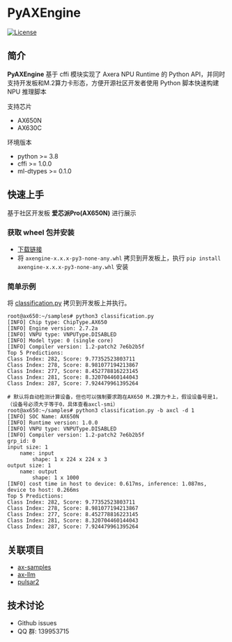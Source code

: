 # PyAXEngine

[![License](https://img.shields.io/badge/license-BSD--3--Clause-blue.svg)](https://raw.githubusercontent.com/AXERA-TECH/pyaxengine/main/LICENSE)

## 简介

**PyAXEngine** 基于 cffi 模块实现了 Axera NPU Runtime 的 Python API，并同时支持开发板和M.2算力卡形态，方便开源社区开发者使用 Python 脚本快速构建 NPU 推理脚本

支持芯片

- AX650N
- AX630C

环境版本

- python >= 3.8
- cffi >= 1.0.0
- ml-dtypes >= 0.1.0

## 快速上手

基于社区开发板 **爱芯派Pro(AX650N)** 进行展示

### 获取 wheel 包并安装

- [下载链接](https://github.com/AXERA-TECH/pyaxengine/releases/download/0.0.1rc3/axengine-0.0.1-py3-none-any.whl)
- 将 `axengine-x.x.x-py3-none-any.whl` 拷贝到开发板上，执行 `pip install axengine-x.x.x-py3-none-any.whl` 安装

### 简单示例

将 [classification.py](https://github.com/AXERA-TECH/pyaxengine/blob/main/examples/classification.py) 拷贝到开发板上并执行。

```
root@ax650:~/samples# python3 classification.py
[INFO] Chip type: ChipType.AX650
[INFO] Engine version: 2.7.2a
[INFO] VNPU type: VNPUType.DISABLED
[INFO] Model type: 0 (single core)
[INFO] Compiler version: 1.2-patch2 7e6b2b5f
Top 5 Predictions:
Class Index: 282, Score: 9.77352523803711
Class Index: 278, Score: 8.981077194213867
Class Index: 277, Score: 8.452778816223145
Class Index: 281, Score: 8.320704460144043
Class Index: 287, Score: 7.924479961395264

# 默认将自动检测计算设备，但也可以强制要求跑在AX650 M.2算力卡上，假设设备号是1，（设备号必须大于等于0，具体查看axcl-smi）
root@ax650:~/samples# python3 classification.py -b axcl -d 1
[INFO] SOC Name: AX650N
[INFO] Runtime version: 1.0.0
[INFO] VNPU type: VNPUType.DISABLED
[INFO] Compiler version: 1.2-patch2 7e6b2b5f
grp_id: 0
input size: 1
	name: input
		shape: 1 x 224 x 224 x 3
output size: 1
	name: output
		shape: 1 x 1000
[INFO] cost time in host to device: 0.617ms, inference: 1.087ms, device to host: 0.266ms
Top 5 Predictions:
Class Index: 282, Score: 9.77352523803711
Class Index: 278, Score: 8.981077194213867
Class Index: 277, Score: 8.452778816223145
Class Index: 281, Score: 8.320704460144043
Class Index: 287, Score: 7.924479961395264
```

## 关联项目

- [ax-samples](https://github.com/AXERA-TECH/ax-samples)
- [ax-llm](https://github.com/AXERA-TECH/ax-llm)
- [pulsar2](https://pulsar2-docs.readthedocs.io/zh-cn/latest/)

## 技术讨论

- Github issues
- QQ 群: 139953715
